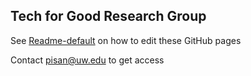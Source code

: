 ## Tech for Good Research Group

See [Readme-default](https://t4guw.github.io/www/README-default) on how to edit these GitHub pages


Contact pisan@uw.edu to get access
